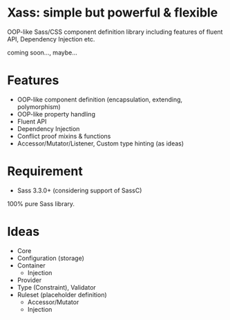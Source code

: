 Xass: simple but powerful & flexible
====================================

OOP-like Sass/CSS component definition library including features of fluent API, Dependency Injection etc.

coming soon..., maybe...

Features
========

  * OOP-like component definition (encapsulation, extending, polymorphism)
  * OOP-like property handling
  * Fluent API
  * Dependency Injection
  * Conflict proof mixins & functions
  * Accessor/Mutator/Listener, Custom type hinting (as ideas)

Requirement
===========

  * Sass 3.3.0+ (considering support of SassC)

100% pure Sass library.

Ideas
=====

 * Core
 * Configuration (storage)
 * Container
   * Injection
 * Provider
 * Type (Constraint), Validator
 * Ruleset (placeholder definition)
   * Accessor/Mutator
   * Injection
